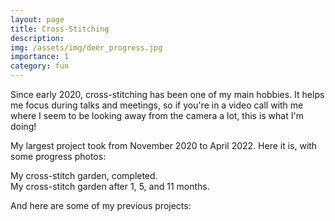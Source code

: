 ```yaml
---
layout: page
title: Cross-Stitching
description:
img: /assets/img/deer_progress.jpg
importance: 1
category: fun
---
```


Since early 2020, cross-stitching has been one of my main hobbies. It helps me focus during talks and meetings, so if you're in a video call with me where I seem to be looking away from the camera a lot, this is what I'm doing!

My largest project took from November 2020 to April 2022. Here it is, with some progress photos:

<div class="row">
    <div class="col-sm mt-3 mt-md-0">
        <img class="img-fluid rounded z-depth-1" src="{{ '/assets/img/gardenfinished.jpg' | relative_url }}" alt=""/>
    </div>
</div>
<div class="caption">
    My cross-stitch garden, completed.
</div>
<div class="row">
    <div class="col-sm mt-3 mt-md-0">
        <img class="img-fluid rounded z-depth-1" src="{{ '/assets/img/garden1.jpeg' | relative_url }}" alt=""/>
    </div>
    <div class="col-sm mt-3 mt-md-0">
        <img class="img-fluid rounded z-depth-1" src="{{ '/assets/img/garden5.jpeg' | relative_url }}" alt=""/>
    </div>
    <div class="col-sm mt-3 mt-md-0">
        <img class="img-fluid rounded z-depth-1" src="{{ '/assets/img/garden11.jpeg' | relative_url }}" alt=""/>
    </div>
</div>
<div class="caption">
    My cross-stitch garden after 1, 5, and 11 months.
</div>

And here are some of my previous projects:

<div class="row">
    <div class="col-sm mt-3 mt-md-0">
        <img class="img-fluid rounded z-depth-1" src="{{ '/assets/img/deer_finished.jpeg' | relative_url }}" alt=""/>
    </div>
    <div class="col-sm mt-3 mt-md-0">
        <img class="img-fluid rounded z-depth-1" src="{{ '/assets/img/fox_finished.jpg' | relative_url }}" alt=""/>
    </div>
</div>